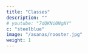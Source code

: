 ```yaml
---
title: "Classes"
description: ""
# youtube: "7dQKNi0NgNY"
c: "steelblue"
image: "/asanas/rooster.jpg"
weight: 1
---
```

